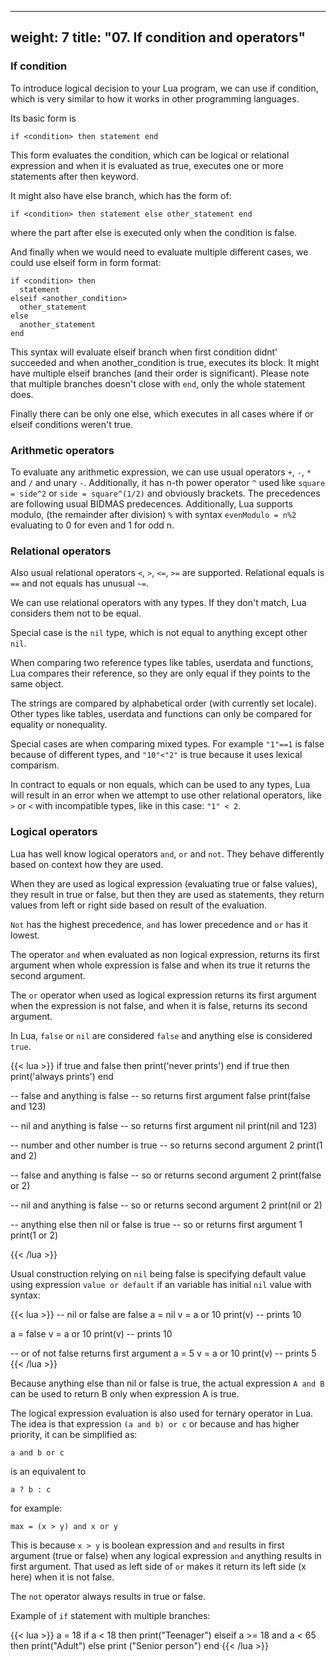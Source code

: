 
---
weight: 7
title: "07. If condition and operators"
---

### If condition
To introduce logical decision to your Lua program, we can use if condition, which is very similar to how it works in other programming languages.

Its basic form is
```
if <condition> then statement end
```
This form evaluates the condition, which can be logical or relational expression and when it is evaluated as true, executes one or more statements after then keyword.

It might also have else branch, which has the form of:
```
if <condition> then statement else other_statement end
```
where the part after else is executed only when the condition is false.

And finally when we would need to evaluate multiple different cases, we could use elseif form in form format:
```
if <condition> then 
  statement 
elseif <another_condition> 
  other_statement 
else
  another_statement
end
```
This syntax will evaluate elseif branch when first condition didnt' succeeded and when another_condition is true, executes its block. It might have multiple elseif branches (and their order is significant).
Please note that multiple branches doesn't close with `end`, only the whole statement does.

Finally there can be only one else, which executes in all cases where if or elseif conditions weren't true.

### Arithmetic operators
To evaluate any arithmetic expression, we can use usual operators `+`, `-`, `*` and `/` and unary `-`. Additionally, it has n-th power operator `^` used like `square = side^2` or `side = square^(1/2)` and obviously brackets. The precedences are following usual BIDMAS predecences.
Additionally, Lua supports modulo, (the remainder after division) `%` with syntax `evenModulo = n%2` evaluating to 0 for even and 1 for odd n.

### Relational operators
Also usual relational operators `<`, `>`, `<=`, `>=` are supported. Relational equals is `==` and not equals has unusual `~=`.

We can use relational operators with any types. If they don't match, Lua considers them not to be equal.

Special case is the `nil` type, which is not equal to anything except other `nil`.

When comparing two reference types like tables, userdata and functions, Lua compares their reference, so they are only equal if they points to the same object.

The strings are compared by alphabetical order (with currently set locale). Other types like tables, userdata and functions can only be compared for equality or nonequality.

Special cases are when comparing mixed types. For example `"1"==1` is false because of different types, and `"10"<"2"` is true because it uses lexical comparism.

In contract to equals or non equals, which can be used to any types, Lua will result in an error when we attempt to use other relational operators, like `>` or `<` with incompatible types, like in this case: `"1" < 2`.


### Logical operators
Lua has well know logical operators `and`, `or` and `not`. They behave differently based on context how they are used.

When they are used as logical expression (evaluating true or false values), they result in true or false, but then they are used as statements, they return values from left or right side based on result of the evaluation.

`Not` has the highest precedence, `and` has lower precedence and `or` has it lowest.

The operator `and` when evaluated as non logical expression, returns its first argument when whole expression is false and when its true it returns the second argument.

The `or` operator when used as logical expression returns its first argument when the expression is not false, and when it is false, returns its second argument.

In Lua, `false` or `nil` are considered `false` and anything else is considered `true`.

{{< lua >}}
if true and false then print('never prints') end
if true then print('always prints') end

-- false and anything is false
-- so returns first argument false
print(false and 123) 

-- nil and anything is false
-- so returns first argument nil
print(nil and 123) 

-- number and other number is true
-- so returns second argument 2
print(1 and 2) 

-- false and anything is false
-- so or returns second argument 2
print(false or 2) 

-- nil and anything is false
-- so or returns second argument 2
print(nil or 2) 

-- anything else then nil or false is true
-- so or returns first argument 1
print(1 or 2) 

{{< /lua >}}


Usual construction relying on `nil` being false is specifying default value using expression `value or default` if an variable has initial `nil` value with syntax:

{{< lua >}}
-- nil or false are false
a = nil
v = a or 10
print(v) -- prints 10

a = false
v = a or 10
print(v) -- prints 10

-- or of not false returns first argument
a = 5
v = a or 10
print(v) -- prints 5
{{< /lua >}}

Because anything else than nil or false is true, the actual expression
`A and B` can be used to return B only when expression A is true.

The logical expression evaluation is also used for ternary operator in Lua.
The idea is that expression `(a and b) or c` or because and has higher priority, it can be simplified as:
```
a and b or c
```

is an equivalent to 
```
a ? b : c
```
for example:
```
max = (x > y) and x or y
```

This is because `x > y` is boolean expression and `and` results in first argument (true or false) when any logical expression `and` anything results in first argument. That used as left side of `or` makes it return its left side (x here) when it is not false.

The `not` operator always results in true or false.

Example of `if` statement with multiple branches:

{{< lua >}}
a = 18
if a < 18 then print("Teenager")
elseif a >= 18 and a < 65 then print("Adult")
else print ("Senior person")
end
{{< /lua >}}